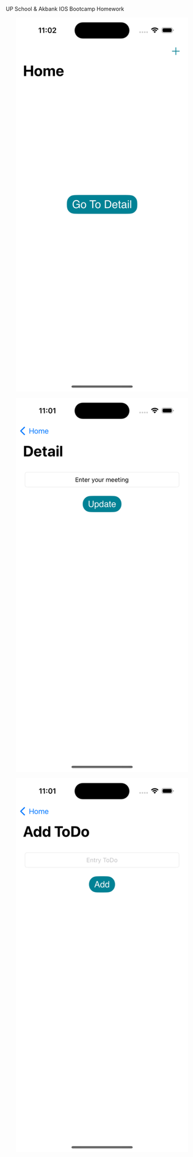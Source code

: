 UP School & Akbank IOS Bootcamp Homework

<p align="center">
 <img src="https://github.com/tubaaNur/toDoApp/blob/main/ToDoApp/Assets.xcassets/Simulator%20Screenshot%20-%20iPhone%2014%20Pro%20-%202023-08-01%20at%2023.02.28.imageset/Simulator%20Screenshot%20-%20iPhone%2014%20Pro%20-%202023-08-01%20at%2023.02.28.png" 
width="450" height="975">
</p>

<p align="center">
 <img src="https://github.com/tubaaNur/toDoApp/blob/main/ToDoApp/Assets.xcassets/Simulator%20Screenshot%20-%20iPhone%2014%20Pro%20-%202023-08-01%20at%2023.01.12.imageset/Simulator%20Screenshot%20-%20iPhone%2014%20Pro%20-%202023-08-01%20at%2023.01.12.png" 
width="450" height="975">
</p>

<p align="center">
 <img src="https://github.com/tubaaNur/toDoApp/blob/main/ToDoApp/Assets.xcassets/Simulator%20Screenshot%20-%20iPhone%2014%20Pro%20-%202023-08-01%20at%2023.01.23.imageset/Simulator%20Screenshot%20-%20iPhone%2014%20Pro%20-%202023-08-01%20at%2023.01.23.png" 
width="450" height="975">
</p>



